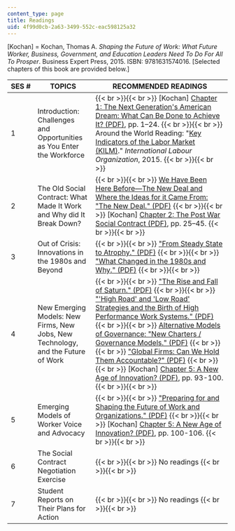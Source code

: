 ```yaml
---
content_type: page
title: Readings
uid: 4f99d0cb-2a63-3499-552c-eac598125a32
---
```


\[Kochan\] = Kochan, Thomas A. _Shaping the Future of Work: What Future Worker, Business, Government, and Education Leaders Need To Do For All To Prosper_. Business Expert Press, 2015. ISBN: 9781631574016. \[Selected chapters of this book are provided below.\]

| SES # | TOPICS | RECOMMENDED READINGS |
| --- | --- | --- |
| 1 | Introduction: Challenges and Opportunities as You Enter the Workforce |  {{< br >}}{{< br >}} \[Kochan\] [Chapter 1: The Next Generation's American Dream: What Can Be Done to Achieve It? (PDF)](/resources/res-15-003-shaping-the-future-of-work-15-662x-spring-2016/readings/MITRES_15_003S16_Chapter1.pdf), pp. 1–24. {{< br >}}{{< br >}} Around the World Reading: "[Key Indicators of the Labor Market (KILM)](http://www.ilo.org/global/about-the-ilo/newsroom/news/WCMS_423596/lang--en/index.htm)." _International Labour Organization_, 2015. {{< br >}}{{< br >}}  |
| 2 | The Old Social Contract: What Made It Work and Why did It Break Down? |  {{< br >}}{{< br >}} [We Have Been Here Before—The New Deal and Where the Ideas for it Came From: "The New Deal." (PDF)](/resources/res-15-003-shaping-the-future-of-work-15-662x-spring-2016/readings/MITRES_15_003S16_newdeal.pdf) {{< br >}}{{< br >}} \[Kochan\] [Chapter 2: The Post War Social Contract (PDF)](/resources/res-15-003-shaping-the-future-of-work-15-662x-spring-2016/readings/MITRES_15_003S16_Chapter2.pdf), pp. 25–45. {{< br >}}{{< br >}}  |
| 3 | Out of Crisis: Innovations in the 1980s and Beyond |  {{< br >}}{{< br >}} ["From Steady State to Atrophy." (PDF)](/resources/res-15-003-shaping-the-future-of-work-15-662x-spring-2016/readings/MITRES_15_003S16_atrophy.pdf) {{< br >}}{{< br >}} ["What Changed in the 1980s and Why." (PDF)](/resources/res-15-003-shaping-the-future-of-work-15-662x-spring-2016/readings/MITRES_15_003S16_1980s.pdf) {{< br >}}{{< br >}}  |
| 4 | New Emerging Models: New Firms, New Jobs, New Technology, and the Future of Work |  {{< br >}}{{< br >}} ["The Rise and Fall of Saturn." (PDF)](/resources/res-15-003-shaping-the-future-of-work-15-662x-spring-2016/readings/MITRES_15_003S16_saturn.pdf) {{< br >}}{{< br >}} ["'High Road' and 'Low Road' Strategies and the Birth of High Performance Work Systems." (PDF)](/resources/res-15-003-shaping-the-future-of-work-15-662x-spring-2016/readings/MITRES_15_003S16_worksys.pdf) {{< br >}}{{< br >}} [Alternative Models of Governance: "New Charters / Governance Models." (PDF)](/resources/res-15-003-shaping-the-future-of-work-15-662x-spring-2016/readings/MITRES_15_003S16_govnmdl.pdf) {{< br >}}{{< br >}} ["Global Firms: Can We Hold Them Accountable?" (PDF)](/resources/res-15-003-shaping-the-future-of-work-15-662x-spring-2016/readings/MITRES_15_003S16_global.pdf) {{< br >}}{{< br >}} \[Kochan\] [Chapter 5: A New Age of Innovation? (PDF)](/resources/res-15-003-shaping-the-future-of-work-15-662x-spring-2016/readings/MITRES_15_003S16_Chapter5.pdf), pp. 93-100. {{< br >}}{{< br >}}  |
| 5 | Emerging Models of Worker Voice and Advocacy |  {{< br >}}{{< br >}} ["Preparing for and Shaping the Future of Work and Organizations." (PDF)](/resources/res-15-003-shaping-the-future-of-work-15-662x-spring-2016/readings/MITRES_15_003S16_futurewrk.pdf) {{< br >}}{{< br >}} \[Kochan\] [Chapter 5: A New Age of Innovation? (PDF)](/resources/res-15-003-shaping-the-future-of-work-15-662x-spring-2016/readings/MITRES_15_003S16_pp100-106.pdf), pp. 100-106. {{< br >}}{{< br >}}  |
| 6 | The Social Contract Negotiation Exercise |  {{< br >}}{{< br >}} No readings {{< br >}}{{< br >}}  |
| 7 | Student Reports on Their Plans for Action |  {{< br >}}{{< br >}} No readings {{< br >}}{{< br >}}